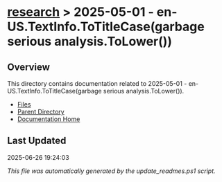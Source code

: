 # [research](../) > 2025-05-01 - en-US.TextInfo.ToTitleCase(garbage serious analysis.ToLower())

## Overview
This directory contains documentation related to 2025-05-01 - en-US.TextInfo.ToTitleCase(garbage serious analysis.ToLower()).

- [Files](#files)
- [Parent Directory](../)
- [Documentation Home](../../)

## Last Updated

2025-06-26 19:24:03

*This file was automatically generated by the update_readmes.ps1 script.*



